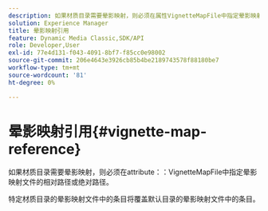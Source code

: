 ```yaml
---
description: 如果材质目录需要晕影映射，则必须在属性VignetteMapFile中指定晕影映射文件的相对路径或绝对路径。
solution: Experience Manager
title: 晕影映射引用
feature: Dynamic Media Classic,SDK/API
role: Developer,User
exl-id: 77e4d131-f043-4091-8bf7-f85cc0e98002
source-git-commit: 206e4643e3926cb85b4be2189743578f88180be7
workflow-type: tm+mt
source-wordcount: '81'
ht-degree: 0%

---
```


# 晕影映射引用{#vignette-map-reference}

如果材质目录需要晕影映射，则必须在attribute：：VignetteMapFile中指定晕影映射文件的相对路径或绝对路径。

特定材质目录的晕影映射文件中的条目将覆盖默认目录的晕影映射文件中的条目。
